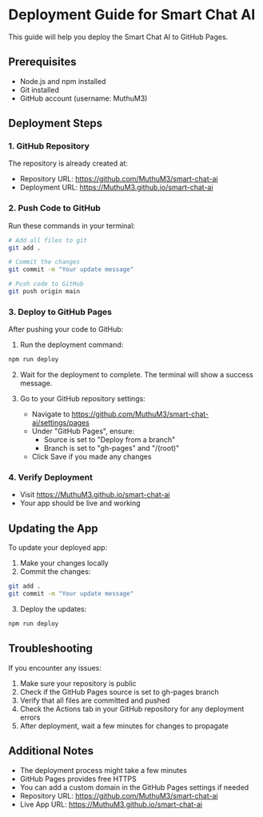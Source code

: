 # Deployment Guide for Smart Chat AI

This guide will help you deploy the Smart Chat AI to GitHub Pages.

## Prerequisites
- Node.js and npm installed
- Git installed
- GitHub account (username: MuthuM3)

## Deployment Steps

### 1. GitHub Repository
The repository is already created at:
- Repository URL: https://github.com/MuthuM3/smart-chat-ai
- Deployment URL: https://MuthuM3.github.io/smart-chat-ai

### 2. Push Code to GitHub
Run these commands in your terminal:

```bash
# Add all files to git
git add .

# Commit the changes
git commit -m "Your update message"

# Push code to GitHub
git push origin main
```

### 3. Deploy to GitHub Pages
After pushing your code to GitHub:

1. Run the deployment command:
```bash
npm run deploy
```

2. Wait for the deployment to complete. The terminal will show a success message.

3. Go to your GitHub repository settings:
   - Navigate to https://github.com/MuthuM3/smart-chat-ai/settings/pages
   - Under "GitHub Pages", ensure:
     - Source is set to "Deploy from a branch"
     - Branch is set to "gh-pages" and "/(root)"
   - Click Save if you made any changes

### 4. Verify Deployment
- Visit https://MuthuM3.github.io/smart-chat-ai
- Your app should be live and working

## Updating the App
To update your deployed app:

1. Make your changes locally
2. Commit the changes:
```bash
git add .
git commit -m "Your update message"
```

3. Deploy the updates:
```bash
npm run deploy
```

## Troubleshooting
If you encounter any issues:

1. Make sure your repository is public
2. Check if the GitHub Pages source is set to gh-pages branch
3. Verify that all files are committed and pushed
4. Check the Actions tab in your GitHub repository for any deployment errors
5. After deployment, wait a few minutes for changes to propagate

## Additional Notes
- The deployment process might take a few minutes
- GitHub Pages provides free HTTPS
- You can add a custom domain in the GitHub Pages settings if needed
- Repository URL: https://github.com/MuthuM3/smart-chat-ai
- Live App URL: https://MuthuM3.github.io/smart-chat-ai
